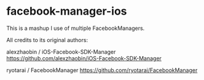 facebook-manager-ios
====================
This is a mashup I use of multiple FacebookManagers.

All credits to its original authors:

alexzhaobin / iOS-Facebook-SDK-Manager
https://github.com/alexzhaobin/iOS-Facebook-SDK-Manager

ryotarai / FacebookManager
https://github.com/ryotarai/FacebookManager
